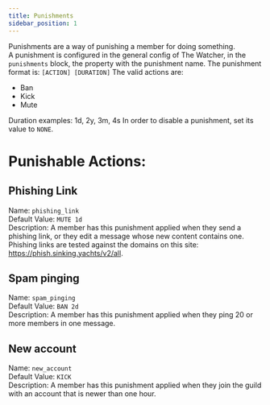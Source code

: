 ```yaml
---
title: Punishments
sidebar_position: 1
---
```

Punishments are a way of punishing a member for doing something.  
A punishment is configured in the general config of The Watcher, in the `punishments` block, the property with the punishment name.
The punishment format is: `[ACTION] [DURATION]`
The valid actions are: 
- Ban
- Kick
- Mute
  
Duration examples: 1d, 2y, 3m, 4s
In order to disable a punishment, set its value to `NONE`.

# Punishable Actions:

## Phishing Link
Name: `phishing_link`  
Default Value: `MUTE 1d`  
Description: A member has this punishment applied when they send a phishing link, or they edit a message whose new content contains one. Phishing links are tested against the domains on this site: https://phish.sinking.yachts/v2/all.

## Spam pinging
Name: `spam_pinging`  
Default Value: `BAN 2d`  
Description: A member has this punishment applied when they ping 20 or more members in one message.

## New account
Name: `new_account`  
Default Value: `KICK`  
Description: A member has this punishment applied when they join the guild with an account that is newer than one hour.